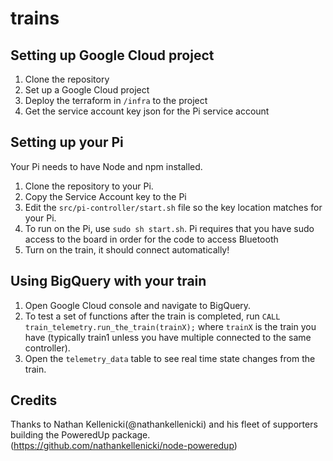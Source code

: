 # trains
## Setting up Google Cloud project

1.  Clone the repository
1.  Set up a Google Cloud project
1.  Deploy the terraform in `/infra` to the project
1.  Get the service account key json for the Pi service account

## Setting up your Pi
Your Pi needs to have Node and npm installed.

1.  Clone the repository to your Pi.
1.  Copy the Service Account key to the Pi
1.  Edit the `src/pi-controller/start.sh` file so the key location matches for your Pi.
1.  To run on the Pi, use `sudo sh start.sh`. Pi requires that you have sudo access
    to the board in order for the code to access Bluetooth
1.  Turn on the train, it should connect automatically!

## Using BigQuery with your train

1.  Open Google Cloud console and navigate to BigQuery.
1.  To test a set of functions after the train is completed, run `CALL train_telemetry.run_the_train(trainX);`
    where `trainX` is the train you have (typically train1 unless you have multiple 
    connected to the same controller).
1.  Open the `telemetry_data` table to see real time state changes from the train.

## Credits
Thanks to Nathan Kellenicki(@nathankellenicki) and his fleet of supporters building the PoweredUp package.
(https://github.com/nathankellenicki/node-poweredup)